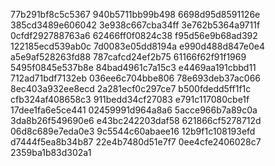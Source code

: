 77b291bf8c5c5367
940b5711bb99b498
6698d95d8591126e
385cd3489e606042
3e938c667cba34ff
3e762b5364a9711f
0cfdf292788763a6
62466ff0f0824c38
f95d56e9b68ad392
122185ecd539ab0c
7d0083e05dd8194a
e990d488d847e0e4
a5e9af528263fd88
787cafcd24ef2b75
61166f62f91f1969
5495f0845e537b8e
84bad4961c7a15c3
e4469aa191cbbd11
712ad71bdf7132eb
036ee6c704bbe806
78e693deb37ac066
8ec403a932ee8ecd
2a281ecf0c297ce7
b500fdedd5ff1f1c
cfb324af408658c3
911bedd34cf27083
e791c117080cbe1f
17dee1fa6e5ce441
02459991d964a8a6
5acce966b7a89c0a
3da8b26f549690e6
e43bc242203daf58
621866cf5278712d
06d8c689e7eda0e3
9c5544c60abaee16
12b9f1c108193efd
d7444f5ea8b34b87
22e4b7480d51e7f7
0ee4cfe2406028c7
2359ba1b83d302a1
